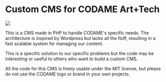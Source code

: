 # Custom CMS for CODAME Art+Tech

<img src="http://codame.com/assets/codame-website-screenshot.png" />

This is a CMS made in PHP to handle CODAME's specific needs. The architecture is inspired by Wordpress but lacks all the fluff, resulting in a fast scalable system for managing our content.

This is a specific solution to our specific problems but the code may be interesting or useful to others who want to build a custom CMS.

All the code for this CMS is freely usable under the MIT license, but please do not use the CODAME logo or brand in your own projects.
